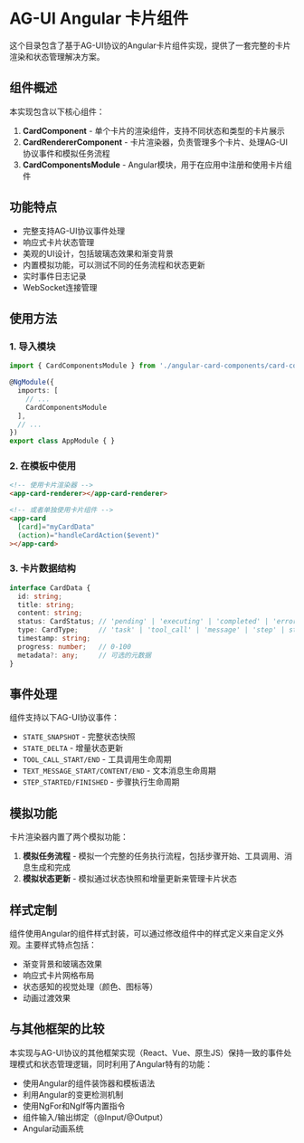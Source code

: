 # AG-UI Angular 卡片组件

这个目录包含了基于AG-UI协议的Angular卡片组件实现，提供了一套完整的卡片渲染和状态管理解决方案。

## 组件概述

本实现包含以下核心组件：

1. **CardComponent** - 单个卡片的渲染组件，支持不同状态和类型的卡片展示
2. **CardRendererComponent** - 卡片渲染器，负责管理多个卡片、处理AG-UI协议事件和模拟任务流程
3. **CardComponentsModule** - Angular模块，用于在应用中注册和使用卡片组件

## 功能特点

- 完整支持AG-UI协议事件处理
- 响应式卡片状态管理
- 美观的UI设计，包括玻璃态效果和渐变背景
- 内置模拟功能，可以测试不同的任务流程和状态更新
- 实时事件日志记录
- WebSocket连接管理

## 使用方法

### 1. 导入模块

```typescript
import { CardComponentsModule } from './angular-card-components/card-components.module';

@NgModule({
  imports: [
    // ...
    CardComponentsModule
  ],
  // ...
})
export class AppModule { }
```

### 2. 在模板中使用

```html
<!-- 使用卡片渲染器 -->
<app-card-renderer></app-card-renderer>

<!-- 或者单独使用卡片组件 -->
<app-card 
  [card]="myCardData" 
  (action)="handleCardAction($event)"
></app-card>
```

### 3. 卡片数据结构

```typescript
interface CardData {
  id: string;
  title: string;
  content: string;
  status: CardStatus; // 'pending' | 'executing' | 'completed' | 'error'
  type: CardType;     // 'task' | 'tool_call' | 'message' | 'step' | string
  timestamp: string;
  progress: number;   // 0-100
  metadata?: any;     // 可选的元数据
}
```

## 事件处理

组件支持以下AG-UI协议事件：

- `STATE_SNAPSHOT` - 完整状态快照
- `STATE_DELTA` - 增量状态更新
- `TOOL_CALL_START/END` - 工具调用生命周期
- `TEXT_MESSAGE_START/CONTENT/END` - 文本消息生命周期
- `STEP_STARTED/FINISHED` - 步骤执行生命周期

## 模拟功能

卡片渲染器内置了两个模拟功能：

1. **模拟任务流程** - 模拟一个完整的任务执行流程，包括步骤开始、工具调用、消息生成和完成
2. **模拟状态更新** - 模拟通过状态快照和增量更新来管理卡片状态

## 样式定制

组件使用Angular的组件样式封装，可以通过修改组件中的样式定义来自定义外观。主要样式特点包括：

- 渐变背景和玻璃态效果
- 响应式卡片网格布局
- 状态感知的视觉处理（颜色、图标等）
- 动画过渡效果

## 与其他框架的比较

本实现与AG-UI协议的其他框架实现（React、Vue、原生JS）保持一致的事件处理模式和状态管理逻辑，同时利用了Angular特有的功能：

- 使用Angular的组件装饰器和模板语法
- 利用Angular的变更检测机制
- 使用NgFor和NgIf等内置指令
- 组件输入/输出绑定（@Input/@Output）
- Angular动画系统